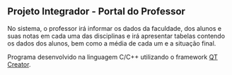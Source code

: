 ## Projeto Integrador - Portal do Professor

No sistema, o professor irá informar os dados da faculdade, dos alunos e suas notas em cada uma das disciplinas e irá apresentar tabelas contendo os dados dos alunos, bem como a média de cada um e a situação final.

Programa desenvolvido na linguagem C/C++ utilizando o framework [QT Creator](https://www.qt.io/download-qt-installer).
